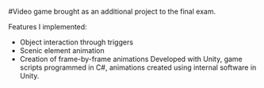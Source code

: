 #Video game brought as an additional project to the final exam.

Features I implemented:

* Object interaction through triggers
* Scenic element animation
* Creation of frame-by-frame animations
Developed with Unity, game scripts programmed in C#, animations created using internal software in Unity.
